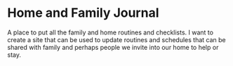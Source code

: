 # Home and Family Journal

A place to put all the family and home routines and checklists.
I want to create a site that can be used to update routines and schedules that can be shared with family and perhaps people we invite into our home to help or stay.
